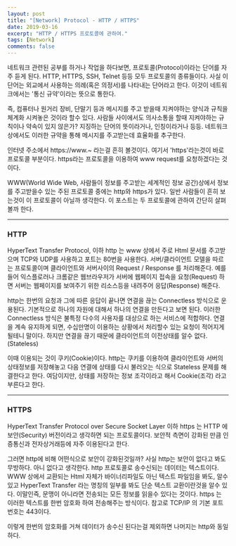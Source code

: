 ```yaml
---
layout: post
title: "[Network] Protocol - HTTP / HTTPS"
date: 2019-03-16
excerpt: "HTTP / HTTPS 프로토콜에 관하여."
tags: [Network]
comments: false
---
```


 네트워크 관련된 공부를 하거나 작업을 하다보면, 프로토콜(Protocol)이라는 단어를 자주 듣게 된다. HTTP, HTTPS, SSH, Telnet 등등 모두 프로토콜의 종류들이다. 사실 이 단어는 외교에서 사용하는 의례(혹은 의정서)를 나타내는 단어라고 한다. 이것이 네트워크에서는 '통신 규약'이라는 뜻으로 통한다.

 즉, 컴퓨터나 원거리 장비, 단말기 등과 메시지를 주고 받을때 지켜야하는 양식과 규칙을 체계화 시켜놓은 것이라 할수 있다. 사람들 사이에서도 의사소통을 할때 지켜야하는 규칙이나 약속이 있지 않은가? 지징하는 단어의 뜻이라거나, 인칭이라거나 등등. 네트워크 상에서도 이러한 규약을 통해 메시지를 주고받는데 효율화를 추구한다.

인터넷 주소에서 https://www.~ 라는걸 흔히 볼것이다. 여기서 'https'라는것이 바로 프로토콜 부분이다. https라는 프로토콜을 이용하여 www request를 요청하겠다는 것이다.

 WWW(World Wide Web, 사람들이 정보를 주고받는 세계적인 정보 공간)상에서 정보를 주고받을수 있는 주된 프로토콜 중에는 http와 https가 있다. 일반 사람들이 흔히 보는것이 이 프로토콜이 아닐까 생각한다. 이 포스트는 두 프로토콜에 관하여 간단히 살펴볼까 한다.

---

 ### HTTP
 HyperText Transfer Protocol, 이하 http 는 www 상에서 주로 Html 문서를 주고받으며 TCP와 UDP를 사용하고 포트는 80번을 사용한다. 서버/클라이언트 모델을 따르는 프로토콜이며 클라이언트와 서버사이의 Request / Response 를 처리해준다. 예를들어 익스플로러나 크롬같은 웹브라우저가 서버에 웹페이지 접속을 요청(Request) 하면 서버는 웹페이지를 보여주기 위한 리소스등을 내려주어 응답(Response) 해준다.

 http는 한번의 요청과 그에 따른 응답이 끝나면 연결을 끊는 Connectless 방식으로 운용된다. 기본적으로 하나의 자원에 대해서 하나의 연결을 만든다고 보면 된다. 이러한 Connectless 방식은 불특정 다수의 사용자를 대상으로 하는 서비스에 적합하다. 연결을 계속 유지하게 되면, 수십만명이 이용하는 상황에서 처리할수 있는 요청이 적어지게 될테니 말이다. 하지만 연결을 끊기 때문에 클라이언트의 이전상태를 알수 없다.(Stateless)

 이때 이용되는 것이 쿠키(Cookie)이다. http는 쿠키를 이용하여 클라이언트와 서버의 상태정보를 저장해놓고 다음 연결에 상태를 다시 불러오는 식으로 Stateless 문제를 해결한다고 한다. 여담이지만, 상태를 저장하는 정보 조각이라고 해서 Cookie(조각) 라고 부른다고 한다.

---

 ### HTTPS
 HyperText Transfer Protocol over Secure Socket Layer 이하 https 는 HTTP 에 보안(Security) 버전이라고 생각하면 되는 프로토콜이다. 보안적 측면이 강화된 만큼 인증통신과 전자상거래등에 자주 이용된다고 한다.

 그러면 http에 비해 어떤식으로 보안이 강화된것일까? 사실 http는 보안이 없다고 봐도 무방하다. 아니 없다고 생각한다.
 http 프로토콜로 송수신되는 데이터는 텍스트이다. WWW 상에서 교환되는 Html 자체가 바이너리파일도 아닌 텍스트 파일임을 봐도, 알수 있고 HyperText Transfer 라는 명칭의 일부를 봐도 단순 텍스트 교환이란것을 알수 있다. 이말인즉, 문맹이 아니라면 전송되는 모든 정보를 읽을수 있다는 것이다. https 는 이러한 텍스트를 한번 암호화 하여 전송해주는 방식이다. 참고로 TCP/IP 의 기본 포트번호는 443이다.

 이렇게 한번의 암호화를 거쳐 데이터가 송수신 된다는걸 제외하면 나머지는 http와 동일하다.
